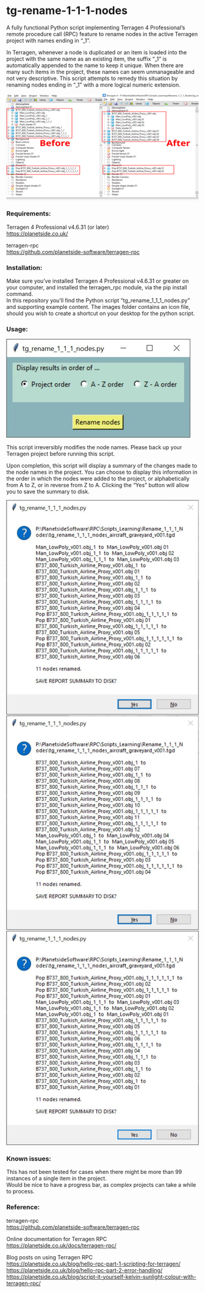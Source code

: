 # tg-rename-1-1-1-nodes
A fully functional Python script implementing Terragen 4 Professional’s remote procedure call (RPC) feature to rename nodes in the active Terragen project with names ending in “_1”.  

In Terragen, whenever a node is duplicated or an item is loaded into the project with the same name as an existing item, the suffix “_1” is automatically appended to the name to keep it unique.  When there are many such items in the project, these names can seem unmanageable and not very descriptive.  This script attempts to remedy this situation by renaming nodes ending in “_1” with a more logical numeric extension. <br>

![Comparison of node names before and after running script.](images/tg_rename_1_1_1_render_node_layout_before_after.jpg)

### Requirements:

Terragen 4 Professional v4.6.31 (or later) <br>
https://planetside.co.uk/

terragen-rpc <br>
https://github.com/planetside-software/terragen-rpc

### Installation:

Make sure you’ve installed Terragen 4 Professional v4.6.31 or greater on your computer, and installed the terragen_rpc module, via the pip install command. <br>
In this repository you’ll find the Python script “tg_rename_1_1_1_nodes.py” and supporting example content. The images folder contains an icon file, should you wish to create a shortcut on your desktop for the python script. <br>

### Usage:

![tg_rename_1_1_1_nodes.py GUI](images/tg_rename_1_1_1_nodes_gui.jpg)

This script irreversibly modifies the node names. Please back up your Terragen project before running this script.  <br>

Upon completion, this script will display a summary of the changes made to the node names in the project.  You can choose to display this information in the order in which the nodes were added to the project, or alphabetically from A to Z, or in reverse from Z to A.  Clicking the “Yes” button will allow you to save the summary to disk. <br>

![Summary report in project order](images/tg_rename_1_1_1_nodes_results_project_order.jpg) <br>
![Summary report in A - Z order](images/tg_rename_1_1_1_nodes_results_a-z_order.jpg) <br>
![Summary report in Z - A order](images/tg_rename_1_1_1_nodes_results_z-a_order.jpg) <br>

### Known issues:

This has not been tested for cases when there might be more than 99 instances of a single item in the project. <br>
Would be nice to have a progress bar, as complex projects can take a while to process. <br>

### Reference:

terragen-rpc <br>
https://github.com/planetside-software/terragen-rpc <br>

Online documentation for Terragen RPC <br>
https://planetside.co.uk/docs/terragen-rpc/ <br>

Blog posts on using Terragen RPC <br>
https://planetside.co.uk/blog/hello-rpc-part-1-scripting-for-terragen/ <br>
https://planetside.co.uk/blog/hello-rpc-part-2-error-handling/ <br>
https://planetside.co.uk/blog/script-it-yourself-kelvin-sunlight-colour-with-terragen-rpc/ <br> 

